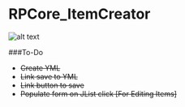 RPCore_ItemCreator
==================
![alt text](http://i.imgur.com/nlgaeyR.png "GUI")

###To-Do
* ~~Create YML~~
* ~~Link save to YML~~
* ~~Link button to save~~
* ~~Populate form on JList click [For Editing Items]~~
